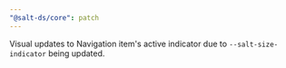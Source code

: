 ```yaml
---
"@salt-ds/core": patch
---
```


Visual updates to Navigation item's active indicator due to `--salt-size-indicator` being updated.
